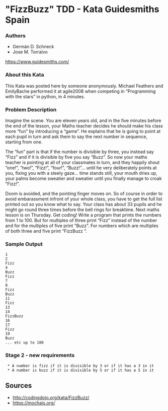 # "FizzBuzz" TDD - Kata Guidesmiths Spain

### Authors
- Germán D. Schneck
- Jose M. Torralvo

https://www.guidesmiths.com/

### About this Kata
This Kata was posted here by someone anonymously. Michael Feathers and EmilyBache performed it at agile2008 when competing in “Programming with the stars” in python, in 4 minutes.

### Problem Description
Imagine the scene. You are eleven years old, and in the five minutes before the end of the lesson, your Maths teacher decides he should make his class more “fun” by introducing a “game”.
He explains that he is going to point at each pupil in turn and ask them to say the next number in sequence, starting from one.

The “fun” part is that if the number is divisible by three, you instead say “Fizz” and if it is divisible by five you say “Buzz”.
So now your maths teacher is pointing at all of your classmates in turn, and they happily shout “one!”, “two!”, “Fizz!”, “four!”, “Buzz!”… until he very deliberately points at you, fixing you with a steely gaze… time stands still, your mouth dries up, your palms become sweatier and sweatier until you finally manage to croak “Fizz!”.

Doom is avoided, and the pointing finger moves on.
So of course in order to avoid embarassment infront of your whole class, you have to get the full list printed out so you know what to say.
Your class has about 33 pupils and he might go round three times before the bell rings for breaktime.
Next maths lesson is on Thursday. Get coding!
Write a program that prints the numbers from 1 to 100.
But for multiples of three print “Fizz” instead of the number and for the multiples of five print “Buzz”.
For numbers which are multiples of both three and five print “FizzBuzz “.

### Sample Output
```
1
2
Fizz
4
Buzz
Fizz
7
8
Fizz
Buzz
11
Fizz
13
14
FizzBuzz
16
17
Fizz
19
Buzz
... etc up to 100
```

### Stage 2 - new requirements
```
 * A number is fizz if it is divisible by 3 or if it has a 3 in it
 * A number is buzz if it is divisible by 5 or if it has a 5 in it
 ```
 
## Sources
- http://codingdojo.org/kata/FizzBuzz/
- https://mochajs.org/
